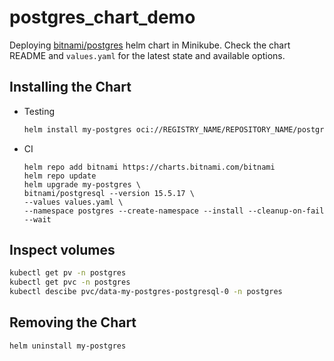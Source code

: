 # postgres_chart_demo

Deploying [bitnami/postgres](https://github.com/bitnami/charts/tree/main/bitnami/postgresql) helm chart in Minikube. Check the chart README and `values.yaml` for the latest state and available options.

## Installing the Chart

- Testing

  ```bash
  helm install my-postgres oci://REGISTRY_NAME/REPOSITORY_NAME/postgresql
  ```

- CI

  ```shell
  helm repo add bitnami https://charts.bitnami.com/bitnami
  helm repo update
  helm upgrade my-postgres \
  bitnami/postgresql --version 15.5.17 \
  --values values.yaml \
  --namespace postgres --create-namespace --install --cleanup-on-fail --wait
  ```

## Inspect volumes

```bash
kubectl get pv -n postgres
kubectl get pvc -n postgres
kubectl descibe pvc/data-my-postgres-postgresql-0 -n postgres
```

## Removing the Chart

```bash
helm uninstall my-postgres
```
